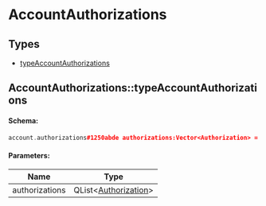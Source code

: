 # AccountAuthorizations

## Types

* [typeAccountAuthorizations](#accountauthorizationstypeaccountauthorizations)

## AccountAuthorizations::typeAccountAuthorizations

#### Schema:

```c++
account.authorizations#1250abde authorizations:Vector<Authorization> = account.Authorizations;
```

#### Parameters:

|Name|Type|
|----|----|
|authorizations|QList&lt;[Authorization](authorization.md)&gt;|

